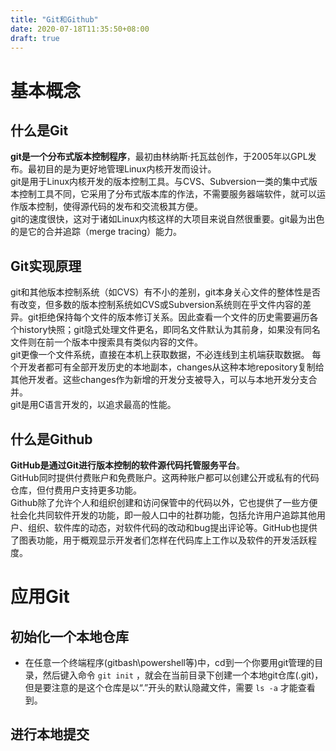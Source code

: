 ```yaml
---
title: "Git和Github"
date: 2020-07-18T11:35:50+08:00
draft: true
---
```

# 基本概念
## 什么是Git
**git是一个分布式版本控制程序**，最初由林纳斯·托瓦兹创作，于2005年以GPL发布。最初目的是为更好地管理Linux内核开发而设计。<br>
git是用于Linux内核开发的版本控制工具。与CVS、Subversion一类的集中式版本控制工具不同，它采用了分布式版本库的作法，不需要服务器端软件，就可以运作版本控制，使得源代码的发布和交流极其方便。<br>
git的速度很快，这对于诸如Linux内核这样的大项目来说自然很重要。git最为出色的是它的合并追踪（merge tracing）能力。
## Git实现原理
git和其他版本控制系统（如CVS）有不小的差别，git本身关心文件的整体性是否有改变，但多数的版本控制系统如CVS或Subversion系统则在乎文件内容的差异。git拒绝保持每个文件的版本修订关系。因此查看一个文件的历史需要遍历各个history快照；git隐式处理文件更名，即同名文件默认为其前身，如果没有同名文件则在前一个版本中搜索具有类似内容的文件。<br>
git更像一个文件系统，直接在本机上获取数据，不必连线到主机端获取数据。 每个开发者都可有全部开发历史的本地副本，changes从这种本地repository复制给其他开发者。这些changes作为新增的开发分支被导入，可以与本地开发分支合并。<br>
git是用C语言开发的，以追求最高的性能。
## 什么是Github
**GitHub是通过Git进行版本控制的软件源代码托管服务平台**。<br>
GitHub同时提供付费账户和免费账户。这两种账户都可以创建公开或私有的代码仓库，但付费用户支持更多功能。<br>
Github除了允许个人和组织创建和访问保管中的代码以外，它也提供了一些方便社会化共同软件开发的功能，即一般人口中的社群功能，包括允许用户追踪其他用户、组织、软件库的动态，对软件代码的改动和bug提出评论等。GitHub也提供了图表功能，用于概观显示开发者们怎样在代码库上工作以及软件的开发活跃程度。

# 应用Git
## 初始化一个本地仓库
* 在任意一个终端程序(gitbash\powershell等)中，cd到一个你要用git管理的目录，然后键入命令 `git init` ，就会在当前目录下创建一个本地git仓库(.git)，但是要注意的是这个仓库是以“.”开头的默认隐藏文件，需要 `ls -a` 才能查看到。
## 进行本地提交
